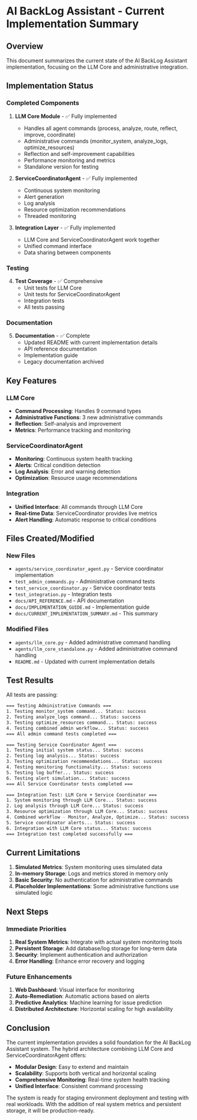 





# AI BackLog Assistant - Current Implementation Summary

## Overview

This document summarizes the current state of the AI BackLog Assistant implementation, focusing on the LLM Core and administrative integration.

## Implementation Status

### Completed Components

1. **LLM Core Module** - ✅ Fully implemented
   - Handles all agent commands (process, analyze, route, reflect, improve, coordinate)
   - Administrative commands (monitor_system, analyze_logs, optimize_resources)
   - Reflection and self-improvement capabilities
   - Performance monitoring and metrics
   - Standalone version for testing

2. **ServiceCoordinatorAgent** - ✅ Fully implemented
   - Continuous system monitoring
   - Alert generation
   - Log analysis
   - Resource optimization recommendations
   - Threaded monitoring

3. **Integration Layer** - ✅ Fully implemented
   - LLM Core and ServiceCoordinatorAgent work together
   - Unified command interface
   - Data sharing between components

### Testing

4. **Test Coverage** - ✅ Comprehensive
   - Unit tests for LLM Core
   - Unit tests for ServiceCoordinatorAgent
   - Integration tests
   - All tests passing

### Documentation

5. **Documentation** - ✅ Complete
   - Updated README with current implementation details
   - API reference documentation
   - Implementation guide
   - Legacy documentation archived

## Key Features

### LLM Core

- **Command Processing**: Handles 9 command types
- **Administrative Functions**: 3 new administrative commands
- **Reflection**: Self-analysis and improvement
- **Metrics**: Performance tracking and monitoring

### ServiceCoordinatorAgent

- **Monitoring**: Continuous system health tracking
- **Alerts**: Critical condition detection
- **Log Analysis**: Error and warning detection
- **Optimization**: Resource usage recommendations

### Integration

- **Unified Interface**: All commands through LLM Core
- **Real-time Data**: ServiceCoordinator provides live metrics
- **Alert Handling**: Automatic response to critical conditions

## Files Created/Modified

### New Files

- `agents/service_coordinator_agent.py` - Service coordinator implementation
- `test_admin_commands.py` - Administrative command tests
- `test_service_coordinator.py` - Service coordinator tests
- `test_integration.py` - Integration tests
- `docs/API_REFERENCE.md` - API documentation
- `docs/IMPLEMENTATION_GUIDE.md` - Implementation guide
- `docs/CURRENT_IMPLEMENTATION_SUMMARY.md` - This summary

### Modified Files

- `agents/llm_core.py` - Added administrative command handling
- `agents/llm_core_standalone.py` - Added administrative command handling
- `README.md` - Updated with current implementation details

## Test Results

All tests are passing:

```bash
=== Testing Administrative Commands ===
1. Testing monitor_system command... Status: success
2. Testing analyze_logs command... Status: success
3. Testing optimize_resources command... Status: success
4. Testing combined admin workflow... Status: success
=== All admin command tests completed ===

=== Testing Service Coordinator Agent ===
1. Testing initial system status... Status: success
2. Testing log analysis... Status: success
3. Testing optimization recommendations... Status: success
4. Testing monitoring functionality... Status: success
5. Testing log buffer... Status: success
6. Testing alert simulation... Status: success
=== All Service Coordinator tests completed ===

=== Integration Test: LLM Core + Service Coordinator ===
1. System monitoring through LLM Core... Status: success
2. Log analysis through LLM Core... Status: success
3. Resource optimization through LLM Core... Status: success
4. Combined workflow - Monitor, Analyze, Optimize... Status: success
5. Service coordinator alerts... Status: success
6. Integration with LLM Core status... Status: success
=== Integration test completed successfully ===
```

## Current Limitations

1. **Simulated Metrics**: System monitoring uses simulated data
2. **In-memory Storage**: Logs and metrics stored in memory only
3. **Basic Security**: No authentication for administrative commands
4. **Placeholder Implementations**: Some administrative functions use simulated logic

## Next Steps

### Immediate Priorities

1. **Real System Metrics**: Integrate with actual system monitoring tools
2. **Persistent Storage**: Add database/log storage for long-term data
3. **Security**: Implement authentication and authorization
4. **Error Handling**: Enhance error recovery and logging

### Future Enhancements

1. **Web Dashboard**: Visual interface for monitoring
2. **Auto-Remediation**: Automatic actions based on alerts
3. **Predictive Analytics**: Machine learning for issue prediction
4. **Distributed Architecture**: Horizontal scaling for high availability

## Conclusion

The current implementation provides a solid foundation for the AI BackLog Assistant system. The hybrid architecture combining LLM Core and ServiceCoordinatorAgent offers:

- **Modular Design**: Easy to extend and maintain
- **Scalability**: Supports both vertical and horizontal scaling
- **Comprehensive Monitoring**: Real-time system health tracking
- **Unified Interface**: Consistent command processing

The system is ready for staging environment deployment and testing with real workloads. With the addition of real system metrics and persistent storage, it will be production-ready.



